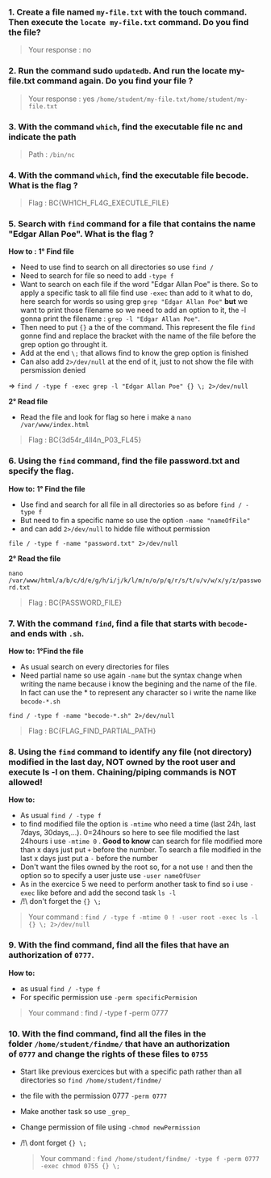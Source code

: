 ### 1. Create a file named `my-file.txt` with the touch command. Then execute the `locate my-file.txt` command. Do you find the file?
    
 > Your response : no
    
### 2. Run the command sudo `updatedb`. And run the locate my-file.txt command again. Do you find your file ?
    
 > Your response : yes `/home/student/my-file.txt/home/student/my-file.txt`
    
### 3. With the command `which`, find the executable file nc and indicate the path
    
> Path : `/bin/nc`
    
### 4. With the command `which`, find the executable file becode. What is the flag ?
    
> Flag : BC{WH1CH_FL4G_EXECUTLE_FILE}
    
### 5. Search with `find` command for a file that contains the name "Edgar Allan Poe". What is the flag ?

**How to :** 
**1° Find file**
- Need to use find to search on all directories so use `find /`
- Need to search for file so need to add `-type f`
- Want to search on each file if the word "Edgar Allan Poe" is there. So to apply a specific task to all file find use `-exec` than add to it what to do, here search for words so using grep `grep "Edgar Allan Poe"`  **but** we want to print those filename so we need to add an option to it, the -l gonna print the filename : `grep -l "Edgar Allan Poe"`.
- Then need to put `{}` a the of the command. This represent the file `find` gonne find and replace the bracket with the name of the file before the grep option go throught it.
- Add at the end `\;` that allows find to know the grep option is finished
- Can also add `2>/dev/null` at the end of it, just to not show the file with persmission denied

=> `find / -type f -exec grep -l "Edgar Allan Poe" {} \; 2>/dev/null`

 **2° Read file**
- Read the file and look for flag so here i make a `nano /var/www/index.html `

> Flag : BC{3d54r_4ll4n_P03_FL45}

### 6. Using the `find` command, find the file password.txt and specify the flag.
    
**How to:**
**1° Find the file**
- Use find and search for all file in all directories so as before `find / -type f`
- But need to fin a specific name so use the option `-name "nameOfFile"`
- and can add `2>/dev/null` to hidde file without permission 

 `file / -type f -name "password.txt" 2>/dev/null`

**2° Read the file**

`nano /var/www/html/a/b/c/d/e/g/h/i/j/k/l/m/n/o/p/q/r/s/t/u/v/w/x/y/z/password.txt`


> Flag : BC{PASSWORD_FILE}

### 7. With the command `find`, find a file that starts with `becode-` and ends with `.sh`.

**How to:**
**1°Find the file**
- As usual search on every directories for files
- Need partial name so use again `-name` but the syntax change when writing the name because i know the begining and the name of the file. In fact can use the * to represent any character so i write the name like `becode-*.sh`

 `find / -type f -name "becode-*.sh" 2>/dev/null`

> Flag : BC{FLAG_FIND_PARTIAL_PATH}


### 8. Using the `find` command to identify any file (not directory) modified in the last day, NOT owned by the root user and execute ls -l on them. **Chaining/piping commands is NOT allowed!**

**How to:**
- As usual `find / -type f`
- to find modified file the option is `-mtime` who need a time (last 24h, last 7days, 30days,...). 0=24hours  so here to see file modified the last 24hours i use `-mtime 0` . **Good to know** can search for file modified more than x days just put `+` before the number. To search a file modified in the last x days just put a `-` before the number
- Don't want the files owned by the root so, for a not use `!` and then the option so to specify a user juste use `-user nameOfUser`
- As in the exercice 5 we need to perform another task to find so i use `-exec` like before and add the second task `ls -l`
- /!\ don't forget the `{} \;`

> Your command : `find / -type f -mtime 0 ! -user root -exec ls -l {} \; 2>/dev/null`
    
### 9. With the find command, find all the files that have an authorization of `0777`.

**How to:**
- as usual `find / -type f`
- For specific permission use `-perm specificPermision`

> Your command : find / -type f -perm 0777

### 10. With the find command, find all the files in the folder `/home/student/findme/` that have an authorization of `0777` and change the rights of these files to `0755`
- Start like previous exercices but with a specific path rather than all directories so `find /home/student/findme/`
- the file with the permission 0777 `-perm 0777`
- Make another task so use `_grep_`
- Change permission of file using `-chmod newPermission` 
- /!\ dont forget `{} \;`

    > Your command :  `find /home/student/findme/ -type f -perm 0777 -exec chmod 0755 {} \;`
